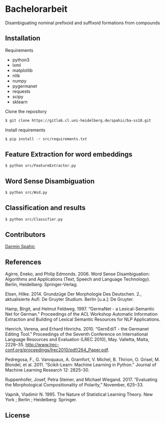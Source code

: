 # Bachelorarbeit
Disambiguating nominal prefixoid and suffixoid formations from compounds

## Installation
Requirements
- python3
- lxml
- matplotlib
- nltk
- numpy
- pygermanet
- requests
- scipy
- sklearn

Clone the repository
```bash
$ git clone https://gitlab.cl.uni-heidelberg.de/spahic/ba-ss18.git
```

Install requirements
```bash
$ pip install -r src/requirements.txt
```

## Feature Extraction for word embeddings
```bash
$ python src/FeatureExtractor.py
```

## Word Sense Disambiguation
```bash
$ python src/Wsd.py
```

## Classification and results
```bash
$ python src/Classifier.py
```

## Contributors
[Darmin Spahic](https://github.com/darminspahic)

## References
Agirre, Eneko, and Philip Edmonds. 2006. Word Sense Disambiguation: Algorithms and Applications (Text, Speech and Language Technology). Berlin, Heidelberg: Springer-Verlag.

Elsen, Hilke. 2014. Grundzüge Der Morphologie Des Deutschen. 2., aktualisierte Aufl. De Gruyter Studium. Berlin [u.a.]: De Gruyter.

Hamp, Birgit, and Helmut Feldweg. 1997. “GermaNet - a Lexical-Semantic Net for German.” Proceedings of the ACL Workshop Automatic Information Extraction and Building of Lexical Semantic Resources for NLP Applications.

Henrich, Verena, and Erhard Hinrichs. 2010. “GernEdiT - the Germanet Editing Tool.” Proceedings of the Seventh Conference on International Language Resources and Evaluation (LREC 2010), May. Valletta, Malta, 2228–35. http://www.lrec-conf.org/proceedings/lrec2010/pdf/264_Paper.pdf.

Pedregosa, F., G. Varoquaux, A. Gramfort, V. Michel, B. Thirion, O. Grisel, M. Blondel, et al. 2011. “Scikit-Learn: Machine Learning in Python.” Journal of Machine Learning Research 12: 2825–30.

Ruppenhofer, Josef, Petra Steiner, and Michael Wiegand. 2017. “Evaluating the Morphological Compositionality of Polarity,” November, 625–33.

Vapnik, Vladimir N. 1995. The Nature of Statistical Learning Theory. New York ; Berlin ; Heidelberg: Springer.

## License
